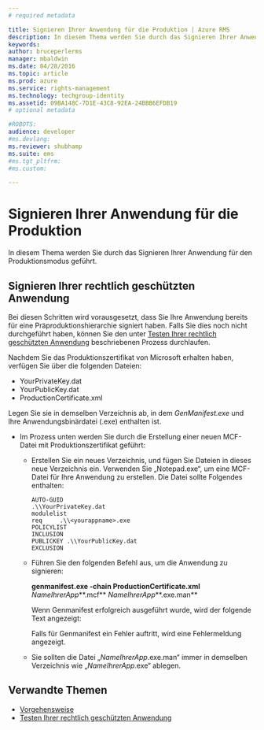 ```yaml
---
# required metadata

title: Signieren Ihrer Anwendung für die Produktion | Azure RMS
description: In diesem Thema werden Sie durch das Signieren Ihrer Anwendung für den Produktionsmodus geführt.
keywords:
author: bruceperlerms
manager: mbaldwin
ms.date: 04/28/2016
ms.topic: article
ms.prod: azure
ms.service: rights-management
ms.technology: techgroup-identity
ms.assetid: 09BA148C-7D1E-43C8-92EA-24BBB6EFDB19
# optional metadata

#ROBOTS:
audience: developer
#ms.devlang:
ms.reviewer: shubhamp
ms.suite: ems
#ms.tgt_pltfrm:
#ms.custom:

---
```


# Signieren Ihrer Anwendung für die Produktion

In diesem Thema werden Sie durch das Signieren Ihrer Anwendung für den Produktionsmodus geführt.

## Signieren Ihrer rechtlich geschützten Anwendung

Bei diesen Schritten wird vorausgesetzt, dass Sie Ihre Anwendung bereits für eine Präproduktionshierarchie signiert haben. Falls Sie dies noch nicht durchgeführt haben, können Sie den unter [Testen Ihrer rechtlich geschützten Anwendung](running-your-first-application.md) beschriebenen Prozess durchlaufen.

Nachdem Sie das Produktionszertifikat von Microsoft erhalten haben, verfügen Sie über die folgenden Dateien:

-   YourPrivateKey.dat
-   YourPublicKey.dat
-   ProductionCertificate.xml

Legen Sie sie in demselben Verzeichnis ab, in dem *GenManifest.exe* und Ihre Anwendungsbinärdatei (.exe) enthalten ist.

-   Im Prozess unten werden Sie durch die Erstellung einer neuen MCF-Datei mit Produktionszertifikat geführt:

    -   Erstellen Sie ein neues Verzeichnis, und fügen Sie Dateien in dieses neue Verzeichnis ein. Verwenden Sie „Notepad.exe“, um eine MCF-Datei für Ihre Anwendung zu erstellen. Die Datei sollte Folgendes enthalten:

        ``` syntax
        AUTO-GUID
        .\\YourPrivateKey.dat
        modulelist
        req     .\\<yourappname>.exe
        POLICYLIST
        INCLUSION
        PUBLICKEY .\\YourPublicKey.dat
        EXCLUSION
        ```

    -   Führen Sie den folgenden Befehl aus, um die Anwendung zu signieren:

        **genmanifest.exe -chain ProductionCertificate.xml** *NameIhrerApp***.mcf** *NameIhrerApp***.exe.man**

        Wenn Genmanifest erfolgreich ausgeführt wurde, wird der folgende Text angezeigt:

        Falls für Genmanifest ein Fehler auftritt, wird eine Fehlermeldung angezeigt.

    -   Sie sollten die Datei „*NameIhrerApp*.exe.man“ immer in demselben Verzeichnis wie „*NameIhrerApp*.exe“ ablegen.

## Verwandte Themen

* [Vorgehensweise](how-to-use-msipc.md)
* [Testen Ihrer rechtlich geschützten Anwendung](running-your-first-application.md)
 

 





<!--HONumber=Apr16_HO4-->


